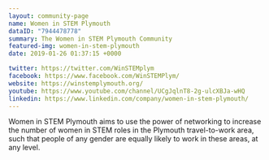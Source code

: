```yaml
---
layout: community-page
name: Women in STEM Plymouth
dataID: "7944478778"
summary: The Women in STEM Plymouth Community
featured-img: women-in-stem-plymouth
date: 2019-01-26 01:37:15 +0000

twitter: https://twitter.com/WinSTEMplym
facebook: https://www.facebook.com/WinSTEMPlym/
website: https://winstemplymouth.org/
youtube: https://www.youtube.com/channel/UCgJqlnT8-2g-ulcXBJa-wHQ
linkedin: https://www.linkedin.com/company/women-in-stem-plymouth/
---
```

Women in STEM Plymouth aims to use the power of networking to increase the number
of women in STEM roles in the Plymouth travel-to-work area, such that people of
any gender are equally likely to work in these areas, at any level.
